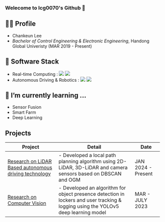 ### Welecome to lcg0070's Github 👋 

## 🐻‍❄️ Profile

- Chankeun Lee
- *Bachelor of Control Engineering & Electronic Engineering*, Handong Global Univeristy (MAR 2019 - Present)


## :snail: Software Stack

- Real-time Computing : <a><img src="https://img.shields.io/badge/C++-00599C?style=flat-square&logo=C%2B%2B&logoColor=white"/> <img src="https://img.shields.io/badge/C-00599C?style=flat-square&logo=C%2B%2B&logoColor=white"/></a>
- Autonomous Driving & Robotics : <a><img src="https://img.shields.io/badge/Python-3776AB?style=flat-square&logo=Python&logoColor=white"/> <img src="https://img.shields.io/badge/C++-00599C?style=flat-square&logo=C%2B%2B&logoColor=white"/></a>

## 🌱 I’m currently learning ...

- Sensor Fusion
- Smart Farm
- Deep Learning

## Projects
Project | Detail | Date |
--- | --- | --- |
[Research on LiDAR Based autonomous driving technology](https://github.com/lcg0070/Autonomous_Driving_HADA) | - Developed a local path planning algorithm using 2D-LiDAR, 3D-LiDAR and camera sensors based on DBSCAN and OGM | JAN 2024 - Present |
[Research on Computer Vision](https://github.com/lcg0070/DLIP/tree/main/Final_lab) | - Developed an algorithm for object presence detection in lockers and user tracking & logging using the YOLOv5 deep learning model | MAR - JULY 2023



<!--
## :trophy: Awards
Award | Contest | Date | 
--- | --- | --- |
[_2nd Place_](/Award%20Certificate/Award%20Certificate.pdf) | Problem Solving Studio Programming Contest | DEC, 2023 |
[_Bronze award_](/Award%20Certificate/2023%20한동%20SW%20페스티벌_장려상.pdf) | SW Festival Programming Contest | NOV, 2023 |
[_Bronze award_](/Award%20Certificate/Award%20Certificate.pdf) | ACM-ICPC Seoul Regional | OCT, 2023 |
-->
